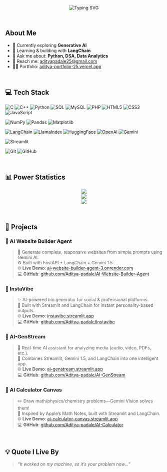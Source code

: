 <p align="center">
  <img src="https://readme-typing-svg.herokuapp.com?font=poppins&weight=500&size=45&pause=1200&color=FABD2F&center=true&vCenter=true&width=1100&height=100&lines=++Hi+%F0%9F%91%8B%2C+I'm+Aditya+Padale++;++AI+Engineer++;++Welcome+to+my+GitHub+Profile!" alt="Typing SVG" />
</p>
<br>

## About Me

- 🌱 Currently exploring **Generative AI**
- 🤖 Learning & building with **LangChain**
- 💬 Ask me about: **Python, DSA, Data Analytics**
- 📧 Reach me: [adityapadale25@gmail.com](mailto:adityapadale25@gmail.com)
- 🧑‍💻 Portfolio: [aditya-portfolio-25.vercel.app](https://aditya-portfolio-25.vercel.app)

<br>

## 💻 Tech Stack

![C](https://img.shields.io/badge/C-%2300599C.svg?style=for-the-badge&logo=c&logoColor=white)
![C++](https://img.shields.io/badge/C++-%2300599C.svg?style=for-the-badge&logo=c%2B%2B&logoColor=white)
![Python](https://img.shields.io/badge/Python-3670A0?style=for-the-badge&logo=python&logoColor=ffdd54)
![SQL](https://img.shields.io/badge/SQL-%23000000.svg?style=for-the-badge&logo=postgresql&logoColor=white)
![MySQL](https://img.shields.io/badge/MySQL-4479A1.svg?style=for-the-badge&logo=mysql&logoColor=white)
![PHP](https://img.shields.io/badge/PHP-%23777BB4.svg?style=for-the-badge&logo=php&logoColor=white)
![HTML5](https://img.shields.io/badge/HTML5-%23E34F26.svg?style=for-the-badge&logo=html5&logoColor=white)
![CSS3](https://img.shields.io/badge/CSS3-%231572B6.svg?style=for-the-badge&logo=css3&logoColor=white)
![JavaScript](https://img.shields.io/badge/JavaScript-%23323330.svg?style=for-the-badge&logo=javascript&logoColor=%23F7DF1E)

![NumPy](https://img.shields.io/badge/Numpy-%23013243.svg?style=for-the-badge&logo=numpy&logoColor=white)
![Pandas](https://img.shields.io/badge/Pandas-%23150458.svg?style=for-the-badge&logo=pandas&logoColor=white)
![Matplotlib](https://img.shields.io/badge/Matplotlib-%23ffffff.svg?style=for-the-badge&logo=Matplotlib&logoColor=black)

![LangChain](https://img.shields.io/badge/LangChain-%23009688.svg?style=for-the-badge&logo=semanticweb&logoColor=white)
![LlamaIndex](https://img.shields.io/badge/LlamaIndex-%23FF6F61.svg?style=for-the-badge&logo=llama&logoColor=white)
![HuggingFace](https://img.shields.io/badge/HuggingFace-%23FFCA28.svg?style=for-the-badge&logo=huggingface&logoColor=black)
![OpenAI](https://img.shields.io/badge/OpenAI-%2300A67E.svg?style=for-the-badge&logo=openai&logoColor=white)
![Gemini](https://img.shields.io/badge/Google%20Gemini-4285F4?style=for-the-badge&logo=google&logoColor=white)

![Streamlit](https://img.shields.io/badge/Streamlit-%23FF4B4B.svg?style=for-the-badge&logo=streamlit&logoColor=white)

![Git](https://img.shields.io/badge/Git-%23F05033.svg?style=for-the-badge&logo=git&logoColor=white)
![GitHub](https://img.shields.io/badge/GitHub-%23121011.svg?style=for-the-badge&logo=github&logoColor=white)

<br>

## 📊 Power Statistics

<p align="center">
  <img src="https://github-profile-summary-cards.vercel.app/api/cards/profile-details?username=Aditya-padale&theme=gruvbox" />
  <br>
  <img src="https://github-profile-summary-cards.vercel.app/api/cards/repos-per-language?username=Aditya-padale&theme=gruvbox" />
  <br>
  <img src="https://github-profile-summary-cards.vercel.app/api/cards/stats?username=Aditya-padale&theme=gruvbox" />
</p>

<br>

## 🚀 Projects

### 🔷 AI Website Builder Agent
> 🧠 Generate complete, responsive websites from simple prompts using Gemini AI.  
> ⚙️ Built with FastAPI + LangChain + Gemini 1.5.  
> 🌐 **Live Demo**: [ai-website-builder-agent-3.onrender.com](https://ai-website-builder-agent-3.onrender.com)  
> 💻 **GitHub**: [github.com/Aditya-padale/AI-Website-Builder-Agent](https://github.com/Aditya-padale/AI-Website-Builder-Agent)

### 📸 InstaVibe
> ✨ AI-powered bio generator for social & professional platforms.  
> 🧠 Built with Streamlit and LangChain for instant personality-based outputs.  
> 🌐 **Live Demo**: [instavibe.streamlit.app](https://instavibe.streamlit.app)  
> 💻 **GitHub**: [github.com/Aditya-padale/Instavibe](https://github.com/Aditya-padale/Instavibe)

### 🎥 AI-GenStream
> 🎯 Real-time AI assistant for analyzing media (audio, video, PDFs, etc.).  
> 🧩 Combines Streamlit, Gemini 1.5, and LangChain into one intelligent app.  
> 🌐 **Live Demo**: [ai-genstream.streamlit.app](https://ai-genstream.streamlit.app)  
> 💻 **GitHub**: [github.com/Aditya-padale/AI-GenStream](https://github.com/Aditya-padale/AI-GenStream)

### 🧮 AI Calculator Canvas
> ✏️ Draw math/physics/chemistry problems—Gemini Vision solves them!  
> 🧠 Inspired by Apple’s Math Notes, built with Streamlit and LangChain.  
> 🌐 **Live Demo**: [ai-calculator-canvas.streamlit.app](https://ai-calculator-canvas.streamlit.app)  
> 💻 **GitHub**: [github.com/Aditya-padale/AI-Calculator](https://github.com/Aditya-padale/AI-Calculator)

<br>

## 💡 Quote I Live By

> *“It worked on my machine, so it’s your problem now...”*

